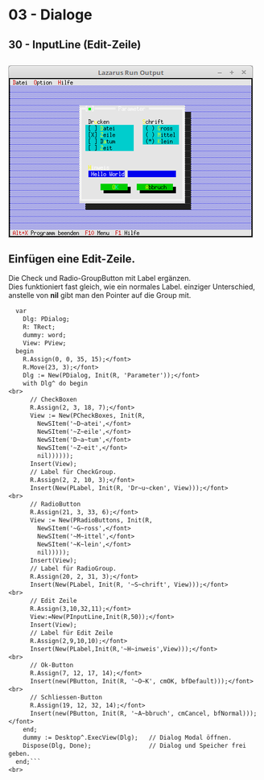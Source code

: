 # 03 - Dialoge
## 30 - InputLine (Edit-Zeile)
<img src="image.png" alt="Selfhtml"><br><br>
Einfügen eine Edit-Zeile.<br>
---
Die Check und Radio-GroupButton mit Label ergänzen.<br>
Dies funktioniert fast gleich, wie ein normales Label. einziger Unterschied, anstelle von <b>nil</b> gibt man den Pointer auf die Group mit.<br>
```pascal>  procedure TMyApp.MyParameter;
  var
    Dlg: PDialog;
    R: TRect;
    dummy: word;
    View: PView;
  begin
    R.Assign(0, 0, 35, 15);</font>
    R.Move(23, 3);</font>
    Dlg := New(PDialog, Init(R, 'Parameter'));</font>
    with Dlg^ do begin
<br>
      // CheckBoxen
      R.Assign(2, 3, 18, 7);</font>
      View := New(PCheckBoxes, Init(R,
        NewSItem('~D~atei',</font>
        NewSItem('~Z~eile',</font>
        NewSItem('D~a~tum',</font>
        NewSItem('~Z~eit',</font>
        nil))))));
      Insert(View);
      // Label für CheckGroup.
      R.Assign(2, 2, 10, 3);</font>
      Insert(New(PLabel, Init(R, 'Dr~u~cken', View)));</font>
<br>
      // RadioButton
      R.Assign(21, 3, 33, 6);</font>
      View := New(PRadioButtons, Init(R,
        NewSItem('~G~ross',</font>
        NewSItem('~M~ittel',</font>
        NewSItem('~K~lein',</font>
        nil)))));
      Insert(View);
      // Label für RadioGroup.
      R.Assign(20, 2, 31, 3);</font>
      Insert(New(PLabel, Init(R, '~S~chrift', View)));</font>
<br>
      // Edit Zeile
      R.Assign(3,10,32,11);</font>
      View:=New(PInputLine,Init(R,50));</font>
      Insert(View);
      // Label für Edit Zeile
      R.Assign(2,9,10,10);</font>
      Insert(New(PLabel,Init(R,'~H~inweis',View)));</font>
<br>
      // Ok-Button
      R.Assign(7, 12, 17, 14);</font>
      Insert(new(PButton, Init(R, '~O~K', cmOK, bfDefault)));</font>
<br>
      // Schliessen-Button
      R.Assign(19, 12, 32, 14);</font>
      Insert(new(PButton, Init(R, '~A~bbruch', cmCancel, bfNormal)));</font>
    end;
    dummy := Desktop^.ExecView(Dlg);   // Dialog Modal öffnen.
    Dispose(Dlg, Done);                // Dialog und Speicher frei geben.
  end;```
<br>
